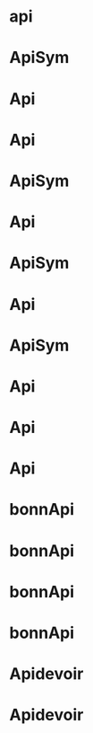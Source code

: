 # api

# ApiSym
# Api
# Api
# ApiSym
# Api
# ApiSym
# Api
# ApiSym
# Api
# Api
# Api
# bonnApi
# bonnApi
# bonnApi
# bonnApi
# Apidevoir
# Apidevoir
